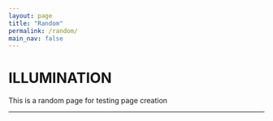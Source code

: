 ```yaml
---
layout: page
title: "Random"
permalink: /random/
main_nav: false
---
```


<h1 id = "headings"> ILLUMINATION </h1>
<p style="text-align: justify;">
This is a random page for testing page creation


</p>

<hr>